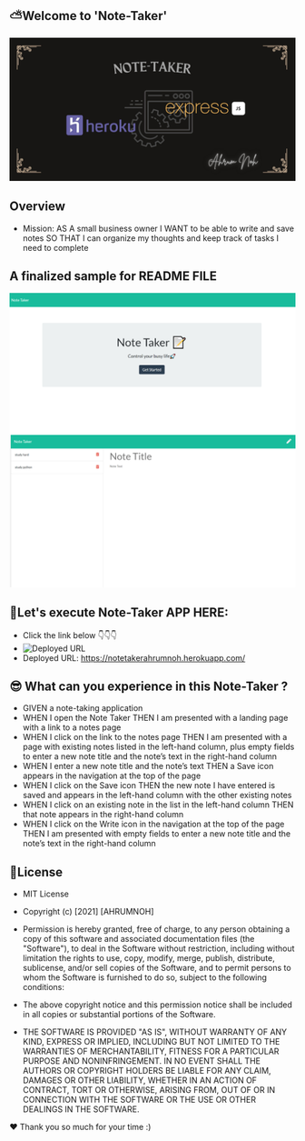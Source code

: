 ## ⛅Welcome to 'Note-Taker'

![Title](https://github.com/ahrumnoh/note-taker/blob/main/public/assets/images/Note-Taker.jpg?raw=true)



## Overview

* Mission: AS A small business owner
I WANT to be able to write and save notes
SO THAT I can organize my thoughts and keep track of tasks I need to complete



## A finalized sample for README FILE
![README FILE](https://github.com/ahrumnoh/note-taker/blob/main/public/assets/images/2021-08-15%20(10).png?raw=true)
![README FILE](https://github.com/ahrumnoh/note-taker/blob/main/public/assets/images/2021-08-15%20(11).png?raw=true)



## 🚩Let's execute Note-Taker APP HERE:
* Click the link below 👇👇👇
* ![Deployed URL](https://notetakerahrumnoh.herokuapp.com/)
* Deployed URL: https://notetakerahrumnoh.herokuapp.com/



## 😎 What can you experience in this Note-Taker ?

* GIVEN a note-taking application
* WHEN I open the Note Taker
THEN I am presented with a landing page with a link to a notes page
* WHEN I click on the link to the notes page
THEN I am presented with a page with existing notes listed in the left-hand column, plus empty fields to enter a new note title and the note’s text in the right-hand column
* WHEN I enter a new note title and the note’s text
THEN a Save icon appears in the navigation at the top of the page
* WHEN I click on the Save icon
THEN the new note I have entered is saved and appears in the left-hand column with the other existing notes
* WHEN I click on an existing note in the list in the left-hand column
THEN that note appears in the right-hand column
* WHEN I click on the Write icon in the navigation at the top of the page
THEN I am presented with empty fields to enter a new note title and the note’s text in the right-hand column




## 🚩License

* MIT License
* Copyright (c) [2021] [AHRUMNOH]

* Permission is hereby granted, free of charge, to any person obtaining a copy
of this software and associated documentation files (the "Software"), to deal
in the Software without restriction, including without limitation the rights
to use, copy, modify, merge, publish, distribute, sublicense, and/or sell
copies of the Software, and to permit persons to whom the Software is
furnished to do so, subject to the following conditions:

* The above copyright notice and this permission notice shall be included in all
copies or substantial portions of the Software.

* THE SOFTWARE IS PROVIDED "AS IS", WITHOUT WARRANTY OF ANY KIND, EXPRESS OR
IMPLIED, INCLUDING BUT NOT LIMITED TO THE WARRANTIES OF MERCHANTABILITY,
FITNESS FOR A PARTICULAR PURPOSE AND NONINFRINGEMENT. IN NO EVENT SHALL THE
AUTHORS OR COPYRIGHT HOLDERS BE LIABLE FOR ANY CLAIM, DAMAGES OR OTHER
LIABILITY, WHETHER IN AN ACTION OF CONTRACT, TORT OR OTHERWISE, ARISING FROM,
OUT OF OR IN CONNECTION WITH THE SOFTWARE OR THE USE OR OTHER DEALINGS IN THE
SOFTWARE.


❤ Thank you so much for your time :)


